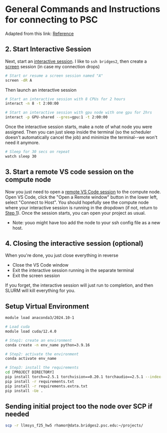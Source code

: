 # General Commands and Instructions for connecting to PSC

Adapted from this link: [Reference](https://gist.github.com/clane9/2e843b708ab77f4f0526b3bf57268adb)

## 2. Start Interactive Session

Next, start an [interactive session](https://www.psc.edu/resources/bridges-2/user-guide-2-2/#interactive-sessions). I like to `ssh bridges2`, then create a [screen](https://linuxize.com/post/how-to-use-linux-screen/) session (in case my connection drops)

```sh
# Start or resume a screen session named "A"
screen -dR A
```

Then launch an interactive session

```sh
# Start an interactive session with 8 CPUs for 2 hours
interact -n 8 -t 2:00:00
```

```sh
# Start an interactive session with gpu node with one gpu for 2hrs
interact -p GPU-shared --gres=gpu:1 -t 2:00:00
```

Once the interactive session starts, make a note of what node you were assigned. Then you can just sleep inside the terminal (so the scheduler doesn't automatically cancel the job) and minimize the terminal--we won't need it anymore.

```sh
# Sleep for 30 secs on repeat
watch sleep 30
```

## 3. Start a remote VS code session on the compute node

Now you just need to open a [remote VS Code session](https://code.visualstudio.com/docs/remote/ssh) to the compute node. Open VS Code, click the "Open a Remote window" button in the lower left, select "Connect to Host". You should hopefully see the compute node where your interactive session is running in the dropdown (if not, return to [Step 1](#1-create-an-ssh-route-to-the-compute-node)). Once the session starts, you can open your project as usual.

* Note: youo might have too add the node to your ssh config file as a new host.


## 4. Closing the interactive session (optional)

When you're done, you just close everything in reverse

- Close the VS Code window
- Exit the interactive session running in the separate terminal
- Exit the screen session

If you forget, the interactive session will just run to completion, and then SLURM will kill everything for you.


## Setup Virtual Environment

```sh
module load anaconda3/2024.10-1

# Load cuda
module load cuda/12.4.0

# Step1: create an environment
conda create -n env_name python=3.9.16

# Step2: activate the environment
conda activate env_name

# Step3: install the requirements
cd [PROJECT DIRECTORY]
pip install torch==2.5.1 torchvision==0.20.1 torchaudio==2.5.1 --index-url https://download.pytorch.org/whl/cu124
pip install -r requirements.txt
pip install -r requirements.extra.txt
pip install -Ue .
```

## Sending initial project too the node over SCP if needed

```sh
scp -r llmsys_f25_hw5 rhamor@data.bridges2.psc.edu:~/projects/
```